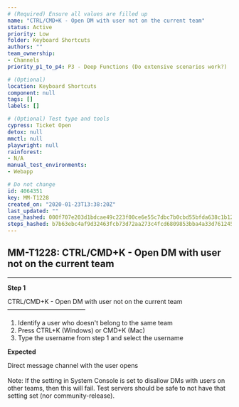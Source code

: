 ```yaml
---
# (Required) Ensure all values are filled up
name: "CTRL/CMD+K - Open DM with user not on the current team"
status: Active
priority: Low
folder: Keyboard Shortcuts
authors: ""
team_ownership: 
- Channels
priority_p1_to_p4: P3 - Deep Functions (Do extensive scenarios work?)

# (Optional)
location: Keyboard Shortcuts
component: null
tags: []
labels: []

# (Optional) Test type and tools
cypress: Ticket Open
detox: null
mmctl: null
playwright: null
rainforest: 
- N/A
manual_test_environments: 
- Webapp

# Do not change
id: 4064351
key: MM-T1228
created_on: "2020-01-23T13:38:20Z"
last_updated: ""
case_hashed: 000f707e203d1bdcae49c223f00ce6e55c7dbc7b0cbd55bfda638c1b12351e64eaddbe0d76308ef1853808b26d11d271
steps_hashed: b7b63ebc4af9d32463fcb73d72aa273c4fcd6809853bba4a33d7612458f9279ac0b4b64a151a46e1244df82d8afd28a1
---
```


<!-- (Auto-generated) Based on frontmatter's "key" and "name" -->

## MM-T1228: CTRL/CMD+K - Open DM with user not on the current team

---

**Step 1**

CTRL/CMD+K - Open DM with user not on the current team\
–––––––––––––––––––––––––

1. Identify a user who doesn't belong to the same team
2. Press CTRL+K (Windows) or CMD+K (Mac)
3. Type the username from step 1 and select the username

**Expected**

Direct message channel with the user opens\
\
Note: If the setting in System Console is set to disallow DMs with users on other teams, then this will fail. Test servers should be safe to not have that setting set (nor community-release).
